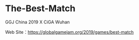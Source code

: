 # The-Best-Match
GGJ China 2019 X CiGA Wuhan

Web Site：https://globalgamejam.org/2019/games/best-match

